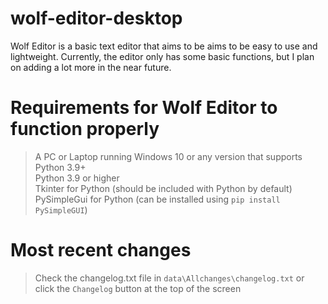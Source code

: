# wolf-editor-desktop
Wolf Editor is a basic text editor that aims to be aims to be easy to use and lightweight. Currently, the editor only has some basic functions, but I plan on adding a lot more in the near future.  

# Requirements for Wolf Editor to function properly  
> A PC or Laptop running Windows 10 or any version that supports Python 3.9+  
> Python 3.9 or higher  
> Tkinter for Python (should be included with Python by default)  
> PySimpleGui for Python (can be installed using `pip install PySimpleGUI`) 
  
# Most recent changes
> Check the changelog.txt file in `data\Allchanges\changelog.txt` or click the `Changelog` button at the top of the screen 
